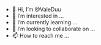 - 👋 Hi, I’m @ValeDuu
- 👀 I’m interested in ...
- 🌱 I’m currently learning ...
- 💞️ I’m looking to collaborate on ...
- 📫 How to reach me ...

<!---
ValeDuu/ValeDuu is a ✨ special ✨ repository because its `README.md` (this file) appears on your GitHub profile.
You can click the Preview link to take a look at your changes.
--->
